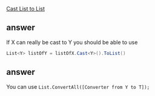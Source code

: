 [Cast List<X> to List<Y>](http://stackoverflow.com/questions/5115275/cast-listx-to-listy)

## answer

If X can really be cast to Y you should be able to use

```cs
List<Y> listOfY = listOfX.Cast<Y>().ToList()
```


## answer
	

You can use `List.ConvertAll([Converter from Y to T]);`
